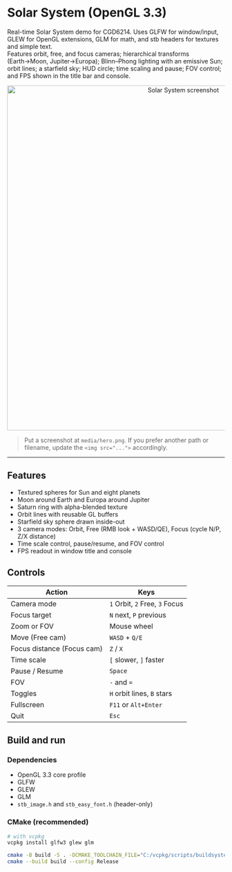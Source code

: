 # Solar System (OpenGL 3.3)

Real-time Solar System demo for CGD6214. Uses GLFW for window/input, GLEW for OpenGL extensions, GLM for math, and stb headers for textures and simple text.  
Features orbit, free, and focus cameras; hierarchical transforms (Earth→Moon, Jupiter→Europa); Blinn–Phong lighting with an emissive Sun; orbit lines; a starfield sky; HUD circle; time scaling and pause; FOV control; and FPS shown in the title bar and console.

<p align="center">
 <img src="https://i.imgur.com/H2aZIOK.png" alt="Solar System screenshot" width="800">
</p>

> Put a screenshot at `media/hero.png`. If you prefer another path or filename, update the `<img src="...">` accordingly.

---

## Features

- Textured spheres for Sun and eight planets
- Moon around Earth and Europa around Jupiter
- Saturn ring with alpha-blended texture
- Orbit lines with reusable GL buffers
- Starfield sky sphere drawn inside-out
- 3 camera modes: Orbit, Free (RMB look + WASD/QE), Focus (cycle N/P, Z/X distance)
- Time scale control, pause/resume, and FOV control
- FPS readout in window title and console

## Controls

| Action | Keys |
|-------|------|
| Camera mode | `1` Orbit, `2` Free, `3` Focus |
| Focus target | `N` next, `P` previous |
| Zoom or FOV | Mouse wheel |
| Move (Free cam) | `WASD` + `Q/E` |
| Focus distance (Focus cam) | `Z` / `X` |
| Time scale | `[` slower, `]` faster |
| Pause / Resume | `Space` |
| FOV | `-` and `=` |
| Toggles | `H` orbit lines, `B` stars |
| Fullscreen | `F11` or `Alt+Enter` |
| Quit | `Esc` |

## Build and run

### Dependencies
- OpenGL 3.3 core profile
- GLFW
- GLEW
- GLM
- `stb_image.h` and `stb_easy_font.h` (header-only)

### CMake (recommended)
```bash
# with vcpkg
vcpkg install glfw3 glew glm

cmake -B build -S . -DCMAKE_TOOLCHAIN_FILE="C:/vcpkg/scripts/buildsystems/vcpkg.cmake"
cmake --build build --config Release
